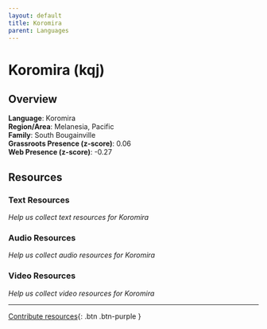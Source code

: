 ```yaml
---
layout: default
title: Koromira
parent: Languages
---
```


# Koromira (kqj)

## Overview

**Language**: Koromira  
**Region/Area**: Melanesia, Pacific  
**Family**: South Bougainville  
**Grassroots Presence (z-score)**: 0.06  
**Web Presence (z-score)**: -0.27  

## Resources

### Text Resources
*Help us collect text resources for Koromira*

### Audio Resources
*Help us collect audio resources for Koromira*

### Video Resources
*Help us collect video resources for Koromira*

---

[Contribute resources](https://forms.office.com/e/1SfLJx3u1r){: .btn .btn-purple }
